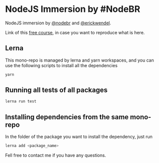 # NodeJS Immersion by #NodeBR

NodeJS immersion by [@nodebr](https://github.com/nodebr) and [@erickwendel](https://github.com/ErickWendel).

Link of this [free course](https://erickwendel.teachable.com/p/node-js-para-iniciantes-nodebr?origin=CursoErickWendel), in case you want to reproduce what is here.

## Lerna

This mono-repo is managed by lerna and yarn workspaces, and you can use the following scripts to install all the dependencies

```bash
yarn
```

## Running all tests of all packages

```bash
lerna run test
```

## Installing dependencies from the same mono-repo

In the folder of the package you want to install the dependency, just run

```bash
lerna add <package_name>
```

Fell free to contact me if you have any questions.
